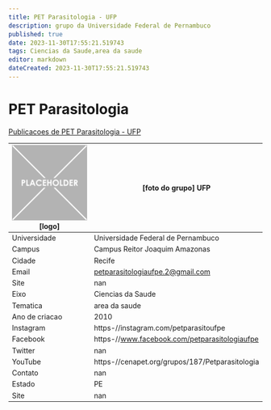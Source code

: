 ```yaml
---
title: PET Parasitologia - UFP
description: grupo da Universidade Federal de Pernambuco
published: true
date: 2023-11-30T17:55:21.519743
tags: Ciencias da Saude,area da saude
editor: markdown
dateCreated: 2023-11-30T17:55:21.519743
---
```


# PET Parasitologia

[Publicacoes de PET Parasitologia - UFP](/atividade/181PETParasitologiaUFP/feed.md)

| ![placeholder.png](/placeholder.png) [logo] | [foto do grupo] UFP         |
| ------------------------------------------- | ------------------------------------------------- |
| Universidade                                | Universidade Federal de Pernambuco      |
| Campus                                      | Campus Reitor Joaquim Amazonas            |
| Cidade                                      | Recife             |
| Email                                       | petparasitologiaufpe.2@gmail.com             |
| Site                                        | nan              |
| Eixo                                        | Ciencias da Saude              |
| Tematica                                    | area da saude          |
| Ano de criacao                              | 2010        |
| Instagram                                   | https-//instagram.com/petparasitoufpe         |
| Facebook                                    | https-//www.facebook.com/petparasitologiaufpe          |
| Twitter                                     | nan           |
| YouTube                                     | https-//cenapet.org/grupos/187/Petparasitologia           |
| Contato                                     | nan         |
| Estado                                      |  PE            |
| Site                                        | nan |
